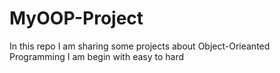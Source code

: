 # MyOOP-Project
In this repo I am sharing some projects about Object-Orieanted Programming I am begin with easy to hard
